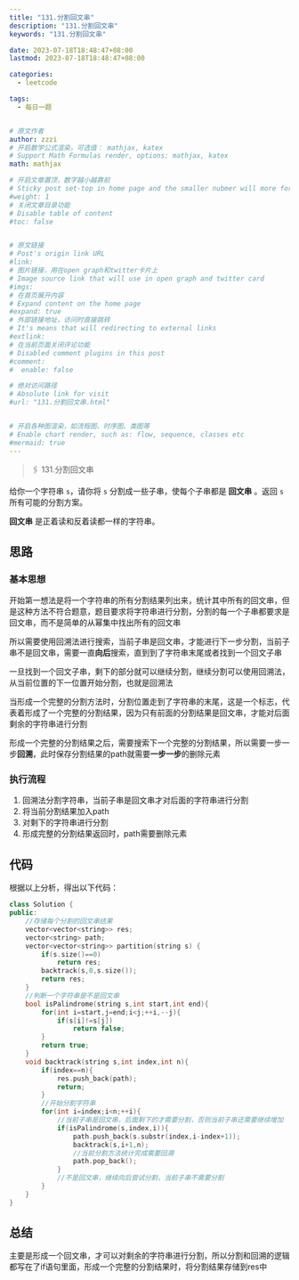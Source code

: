 ```yaml
---
title: "131.分割回文串"
description: "131.分割回文串"
keywords: "131.分割回文串"

date: 2023-07-18T18:48:47+08:00
lastmod: 2023-07-18T18:48:47+08:00

categories:
  - leetcode

tags:
  - 每日一题


# 原文作者
author: zzzi
# 开启数学公式渲染，可选值： mathjax, katex
# Support Math Formulas render, options: mathjax, katex
math: mathjax

# 开启文章置顶，数字越小越靠前
# Sticky post set-top in home page and the smaller nubmer will more forward.
#weight: 1
# 关闭文章目录功能
# Disable table of content
#toc: false


# 原文链接
# Post's origin link URL
#link:
# 图片链接，用在open graph和twitter卡片上
# Image source link that will use in open graph and twitter card
#imgs:
# 在首页展开内容
# Expand content on the home page
#expand: true
# 外部链接地址，访问时直接跳转
# It's means that will redirecting to external links
#extlink:
# 在当前页面关闭评论功能
# Disabled comment plugins in this post
#comment:
#  enable: false

# 绝对访问路径
# Absolute link for visit
#url: "131.分割回文串.html"


# 开启各种图渲染，如流程图、时序图、类图等
# Enable chart render, such as: flow, sequence, classes etc
#mermaid: true
---
```


>🖇 131.分割回文串

给你一个字符串 `s`，请你将 `s` 分割成一些子串，使每个子串都是 **回文串** 。返回 `s` 所有可能的分割方案。

**回文串** 是正着读和反着读都一样的字符串。

<!--more-->

## 思路

### 基本思想

开始第一想法是将一个字符串的所有分割结果列出来，统计其中所有的回文串，但是这种方法不符合题意，题目要求将字符串进行分割，分割的每一个子串都要求是回文串，而不是简单的从幂集中找出所有的回文串

所以需要使用回溯法进行搜索，当前子串是回文串，才能进行下一步分割，当前子串不是回文串，需要一直**向后**搜索，直到到了字符串末尾或者找到一个回文子串

一旦找到一个回文子串，剩下的部分就可以继续分割，继续分割可以使用回溯法，从当前位置的下一位置开始分割，也就是回溯法

当形成一个完整的分割方法时，分割位置走到了字符串的末尾，这是一个标志，代表着形成了一个完整的分割结果，因为只有前面的分割结果是回文串，才能对后面剩余的字符串进行分割

形成一个完整的分割结果之后，需要搜索下一个完整的分割结果，所以需要一步一步**回溯**，此时保存分割结果的path就需要**一步一步**的删除元素

### 执行流程

1. 回溯法分割字符串，当前子串是回文串才对后面的字符串进行分割
2. 将当前分割结果加入path
3. 对剩下的字符串进行分割
4. 形成完整的分割结果返回时，path需要删除元素

## 代码

根据以上分析，得出以下代码：

~~~C++
class Solution {
public:
    //存储每个分割的回文串结果
    vector<vector<string>> res;
    vector<string> path;
    vector<vector<string>> partition(string s) {
        if(s.size()==0)
            return res;
        backtrack(s,0,s.size());
        return res;
    }
    //判断一个字符串是不是回文串
    bool isPalindrome(string s,int start,int end){
        for(int i=start,j=end;i<j;++i,--j){
            if(s[i]!=s[j])
                return false;
        }
        return true;
    }
    void backtrack(string s,int index,int n){
        if(index==n){
            res.push_back(path);
            return;
        }
        //开始分割字符串
        for(int i=index;i<n;++i){
            //当前子串是回文串，后面剩下的才需要分割，否则当前子串还需要继续增加
            if(isPalindrome(s,index,i)){
                path.push_back(s.substr(index,i-index+1));
                backtrack(s,i+1,n);
                //当前分割方法统计完成需要回溯
                path.pop_back();
            }
            //不是回文串，继续向后尝试分割，当前子串不需要分割
        }
    }
}
~~~

## 总结

主要是形成一个回文串，才可以对剩余的字符串进行分割，所以分割和回溯的逻辑都写在了if语句里面，形成一个完整的分割结果时，将分割结果存储到res中
